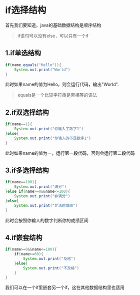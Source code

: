 # if选择结构

首先我们要知道，java的基础数据结构是顺序结构

> if语句可以没有else，可以只有一个if

## 1.if单选结构

```java
if(name.equals("Hello")){
    System.out.print("World")
}
```

此时如果name的值为Hello，则会运行代码，输出"World".

> equals是一个比较字符串是否相等的语法

## 2.if双选择结构

```java
if(name==1){
    System.out.print("你输入了数字1")
}else{
    System.out.print("你输入的不是数字1")
}
```

此时如果name的值为一，运行第一段代码，否则会运行第二段代码

## 3.if多选择结构

```java
if(name==100){
    System.out.print("满分")
}else if(name>=0&&name<=100){
    System.out.print("非满分")
}else{
    System.out.print("非法的成绩")
}
```

此时会按照你输人的数字判断你的成绩区间

## 4.if嵌套结构

```java
if(name>=0&&name<=100){
    if(name>=60){
        System.out.print("及格")
    }else{
        System.out.print("不及格")
    }
}
```

我们可以在一个if里嵌套另一个if，这在其他数据结构里也适用